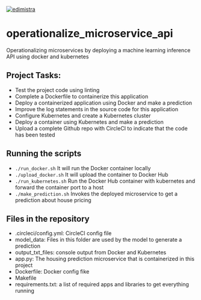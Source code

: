 [![edimistra](https://circleci.com/gh/edimistra/operationalize_microservice_api.svg?style=svg)](https://circleci.com/gh/edimistra/operationalize_microservice_api)

# operationalize_microservice_api
Operationalizing microservices by deploying a machine learning inference API using docker and kubernetes

## Project Tasks:

* Test the project code using linting
* Complete a Dockerfile to containerize this application
* Deploy a containerized application using Docker and make a prediction
* Improve the log statements in the source code for this application
* Configure Kubernetes and create a Kubernetes cluster
* Deploy a container using Kubernetes and make a prediction
* Upload a complete Github repo with CircleCI to indicate that the code has been tested

## Running the scripts

* ``` ./run_docker.sh ``` It will run the Docker container locally
* ``` ./upload_docker.sh ``` It will  upload the container to Docker Hub
* ``` ./run_kubernetes.sh ``` Run the Docker Hub container with kubernetes and forward the container port to a host
* ``` ./make_prediction.sh ``` Invokes the deployed microservice to get a prediction about house pricing

## Files in the repository

* .circleci/config.yml: CircleCI config file
* model_data: Files in this folder are used by the model to generate a prediction
* output_txt_files: console output from Docker and Kubernetes
* app.py: The housing prediction microservice that is containerized in this project
* Dockerfile: Docker config fike
* Makefile
* requirements.txt: a list of required apps and libraries to get everything running